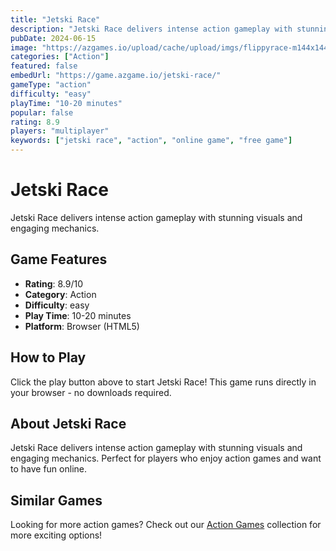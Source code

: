 ```yaml
---
title: "Jetski Race"
description: "Jetski Race delivers intense action gameplay with stunning visuals and engaging mechanics."
pubDate: 2024-06-15
image: "https://azgames.io/upload/cache/upload/imgs/flippyrace-m144x144.webp"
categories: ["Action"]
featured: false
embedUrl: "https://game.azgame.io/jetski-race/"
gameType: "action"
difficulty: "easy"
playTime: "10-20 minutes"
popular: false
rating: 8.9
players: "multiplayer"
keywords: ["jetski race", "action", "online game", "free game"]
---
```


# Jetski Race

Jetski Race delivers intense action gameplay with stunning visuals and engaging mechanics.

## Game Features

- **Rating**: 8.9/10
- **Category**: Action
- **Difficulty**: easy
- **Play Time**: 10-20 minutes
- **Platform**: Browser (HTML5)

## How to Play

Click the play button above to start Jetski Race! This game runs directly in your browser - no downloads required.

## About Jetski Race

Jetski Race delivers intense action gameplay with stunning visuals and engaging mechanics. Perfect for players who enjoy action games and want to have fun online.

## Similar Games

Looking for more action games? Check out our [Action Games](/categories/action) collection for more exciting options!
